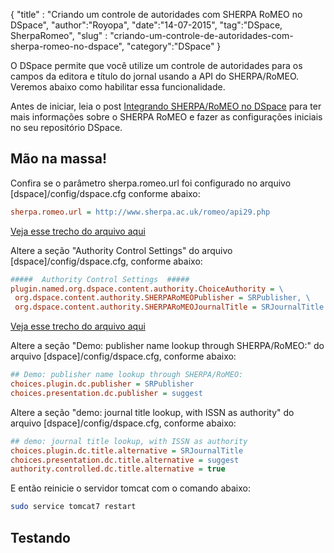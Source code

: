 {
"title" : "Criando um controle de autoridades com SHERPA RoMEO no DSpace",
"author":"Royopa",
"date":"14-07-2015",
"tag":"DSpace, SherpaRomeo",
"slug" : "criando-um-controle-de-autoridades-com-sherpa-romeo-no-dspace",
"category":"DSpace"
}

O DSpace permite que você utilize um controle de autoridades para os campos
da editora e título do jornal usando a API do SHERPA/RoMEO. Veremos abaixo como 
habilitar essa funcionalidade.

Antes de iniciar, leia o post [Integrando SHERPA/RoMEO no DSpace](http://www.royopa.url.ph/2015/07/09/integrando-sherpa-romeo-no-dspace) para ter mais informações sobre 
o SHERPA RoMEO e fazer as configurações iniciais no seu repositório DSpace.

Mão na massa!
-------------

Confira se o parâmetro sherpa.romeo.url foi configurado no arquivo 
[dspace]/config/dspace.cfg conforme abaixo: 

```cfg
sherpa.romeo.url = http://www.sherpa.ac.uk/romeo/api29.php
```

[Veja esse trecho do arquivo aqui](https://github.com/DSpace/DSpace/blob/master/dspace/config/dspace.cfg#L1580)

Altere a seção "Authority Control Settings" do arquivo [dspace]/config/dspace.cfg,
conforme abaixo:

```cfg
#####  Authority Control Settings  #####
plugin.named.org.dspace.content.authority.ChoiceAuthority = \
 org.dspace.content.authority.SHERPARoMEOPublisher = SRPublisher, \
 org.dspace.content.authority.SHERPARoMEOJournalTitle = SRJournalTitle
```

[Veja esse trecho do arquivo aqui](https://github.com/DSpace/DSpace/blob/master/dspace/config/dspace.cfg#L1590-1596)

Altere a seção "Demo: publisher name lookup through SHERPA/RoMEO:" do arquivo 
[dspace]/config/dspace.cfg, conforme abaixo:

```cfg
## Demo: publisher name lookup through SHERPA/RoMEO:
choices.plugin.dc.publisher = SRPublisher
choices.presentation.dc.publisher = suggest
```

Altere a seção "demo: journal title lookup, with ISSN as authority" do arquivo 
[dspace]/config/dspace.cfg, conforme abaixo:

```cfg
## demo: journal title lookup, with ISSN as authority
choices.plugin.dc.title.alternative = SRJournalTitle
choices.presentation.dc.title.alternative = suggest
authority.controlled.dc.title.alternative = true
```

E então reinicie o servidor tomcat com o comando abaixo:

```sh
sudo service tomcat7 restart
```

Testando
--------

